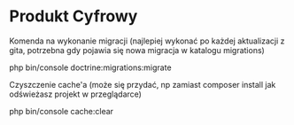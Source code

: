 # Produkt Cyfrowy
Komenda na wykonanie migracji (najlepiej wykonać po każdej aktualizacji z gita, potrzebna gdy pojawia się nowa migracja w katalogu migrations)

php bin/console doctrine:migrations:migrate

Czyszczenie cache'a (może się przydać, np zamiast composer install jak odświeżasz projekt w przeglądarce)

php bin/console cache:clear
